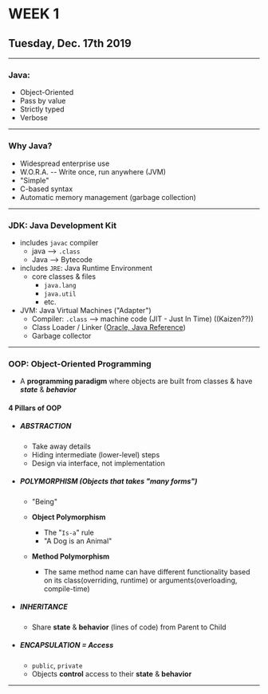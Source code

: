 # WEEK 1
## Tuesday, Dec. 17th 2019

---
### Java:
- Object-Oriented
- Pass by value
- Strictly typed
- Verbose

---
### Why Java?
- Widespread enterprise use
- W.O.R.A. -- Write once, run anywhere (JVM)
- "Simple"
- C-based syntax
- Automatic memory management (garbage collection)

---
### JDK: Java Development Kit
- includes `javac` compiler
  * java --> `.class`
  * Java --> Bytecode
- includes `JRE`: Java Runtime Environment
  * core classes & files
    - `java.lang`
    - `java.util`
    - etc.
- JVM: Java Virtual Machines ("Adapter")
  * Compiler: `.class` --> machine code (JIT - Just In Time) ((Kaizen??))
  * Class Loader / Linker ([Oracle, Java Reference](https://docs.oracle.com/javase/specs/jvms/se7/html/jvms-5.html))
  * Garbage collector

---
### OOP: Object-Oriented Programming

- A **programming paradigm** where objects are built from classes & have ***state*** & ***behavior***
  
#### 4 Pillars of OOP
- ##### ABSTRACTION
  * Take away details
  * Hiding intermediate (lower-level) steps
  * Design via interface, not implementation

- ##### POLYMORPHISM (Objects that takes "many forms")
  * "Being"
  * **Object Polymorphism**
    - The "`Is-a`" rule
    - "A Dog is an Animal"

  * **Method Polymorphism** 
    - The same method name can have different functionality based on its class(overriding, runtime) or arguments(overloading, compile-time)

- ##### INHERITANCE
  * Share **state** & **behavior** (lines of code) from Parent to Child


- ##### ENCAPSULATION = Access
  * `public`, `private`
  * Objects **control** access to their **state** & **behavior**

---
### 

